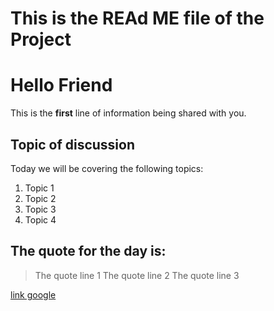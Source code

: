 This is the REAd ME file of the Project
=======================================

# Hello Friend
This is the **first** line of information being shared with you.

## Topic of discussion
Today we will be covering the following topics:
1. Topic 1
2. Topic 2
3. Topic 3
4. Topic 4

## The quote for the day is:
> The quote line 1 
> The quote line 2 
> The quote line 3 

[link google](www.google.com)
